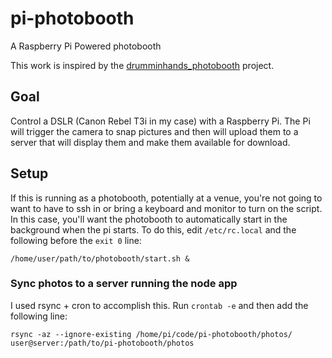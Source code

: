 # pi-photobooth

A Raspberry Pi Powered photobooth

This work is inspired by the [drumminhands_photobooth](https://github.com/drumminhands/drumminhands_photobooth) project.

## Goal

Control a DSLR (Canon Rebel T3i in my case) with a Raspberry Pi. The Pi will trigger the camera to snap pictures and then will upload them to a server that will display them and make them available for download.

## Setup

If this is running as a photobooth, potentially at a venue, you're not going to want to have to ssh in or bring a keyboard and monitor to turn on the script. In this case, you'll want the photobooth to automatically start in the background when the pi starts. To do this, edit `/etc/rc.local` and the following before the `exit 0` line:

```shell
/home/user/path/to/photobooth/start.sh &
```

### Sync photos to a server running the node app

I used rsync + cron to accomplish this. Run `crontab -e` and then add the following line:

```shell
rsync -az --ignore-existing /home/pi/code/pi-photobooth/photos/ user@server:/path/to/pi-photobooth/photos
```
